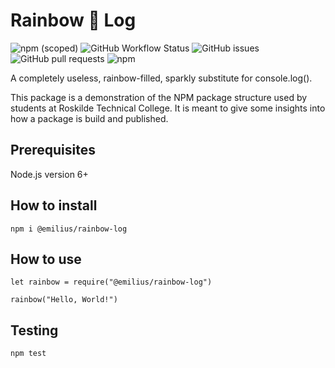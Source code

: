 # Rainbow :rainbow: Log
![npm (scoped)](https://img.shields.io/npm/v/@emilius/rainbow-log?style=flat-square&logo=npm)
![GitHub Workflow Status](https://img.shields.io/github/workflow/status/brians-open-source-stuff/rainbow-log/Node%20CI?style=flat-square&logo=jest)
![GitHub issues](https://img.shields.io/github/issues-raw/brians-open-source-stuff/rainbow-log?style=flat-square&logo=github)
![GitHub pull requests](https://img.shields.io/github/issues-pr/brians-open-source-stuff/rainbow-log?style=flat-square&logo=github)
![npm](https://img.shields.io/npm/dm/@emilius/rainbow-log?style=flat-square&logo=npm)

A completely useless, rainbow-filled, sparkly substitute for console.log().

This package is a demonstration of the NPM package structure used by students at Roskilde Technical College. It is meant to give some insights into how a package is build and published.

## Prerequisites
Node.js version 6+

## How to install
```
npm i @emilius/rainbow-log
```

## How to use
```
let rainbow = require("@emilius/rainbow-log")

rainbow("Hello, World!")
```

## Testing
```
npm test
```
